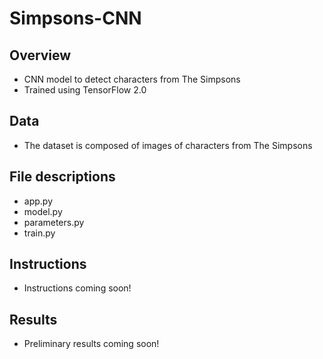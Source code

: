 # Simpsons-CNN
## Overview
* CNN model to detect characters from The Simpsons
* Trained using TensorFlow 2.0

## Data
* The dataset is composed of images of characters from The Simpsons

## File descriptions
* app.py
* model.py
* parameters.py
* train.py

## Instructions
* Instructions coming soon!

## Results
* Preliminary results coming soon!
